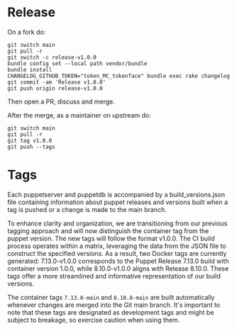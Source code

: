 # Release

On a fork do:

```
git switch main
git pull -r
git switch -c release-v1.0.0
bundle config set --local path vendor/bundle
bundle install
CHANGELOG_GITHUB_TOKEN="token_MC_tokenface" bundle exec rake changelog
git commit -am 'Release v1.0.0'
git push origin release-v1.0.0
```
Then open a PR, discuss and merge.

After the merge, as a maintainer on upstream do:

```
git switch main
git pull -r
git tag v1.0.0
git push --tags
```

# Tags

Each puppetserver and puppetdb is accompanied by a build_versions.json file containing information about puppet releases and versions built when a tag is pushed or a change is made to the main branch.

To enhance clarity and organization, we are transitioning from our previous tagging approach and will now distinguish the container tag from the puppet version. The new tags will follow the format v1.0.0. The CI build process operates within a matrix, leveraging the data from the JSON file to construct the specified versions. As a result, two Docker tags are currently generated: 7.13.0-v1.0.0 corresponds to the Puppet Release 7.13.0 build with container version 1.0.0, while 8.10.0-v1.0.0 aligns with Release 8.10.0. These tags offer a more streamlined and informative representation of our build versions.

The container tags `7.13.0-main` and `8.10.0-main` are built automatically whenever changes are merged into the Git main branch. It's important to note that these tags are designated as development tags and might be subject to breakage, so exercise caution when using them.

